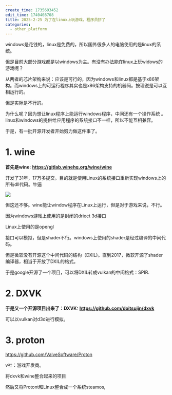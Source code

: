 ```yaml
---
create_time: 1735693452
edit_time: 1740408708
title: 2025-2-25 为了在linux上玩游戏，程序员拼了
categories:
  - other_platform
---
```



windows是花钱的，linux是免费的，所以国外很多人的电脑使用的是linux的系统。

但是目前大部分游戏都是以windows为主。有没有办法能在linux上玩widows的游戏呢？

从两者的芯片架构来说：应该是可行的，因为windows和linux都是基于x86架构。而windows上的可运行程序其实也是x86架构支持的机器码。按理说是可以互相运行的。

但是实际是不行的。

为什么呢？因为想让linux程序上能运行windows程序，中间还有一个操作系统 。linux和windows的提供给应用程序的系统接口不一样，所以不能互相兼容。

于是，有一批开源开发者开始努力做这件事了。

# 1.  **wine**

 **首先是wine:** **https://gitlab.winehq.org/wine/wine**

开发了31年，17万多提交。目的就是使用Linux的系统接口重新实现windows上的所有dll代码。牛逼

<img src="/assets/QD3lbKITXowWlHxLvVjcIRTNnNd.png" src-width="1886" class="markdown-img m-auto" src-height="568" align="center"/>

但这还不够。wine能让window程序在Linux上运行，但是对于游戏来说，不行。

因为windows游戏上使用的是封闭的driect 3d接口

Linux上使用的是opengl

接口可以模拟，但是shader不行。windows上使用的shader是经过编译的中间代码。

但是微软没有开源这个中间代码的结构（DXIL)。直到2017，微软开源了shader编译器，相当于开放了DXIL的格式。

于是google开源了一个项目，可以将DXIL转成vulkan的中间格式：SPIR.

# 2.  **DXVK**

 **于是又一个开源项目出来了：DXVK:** **https://github.com/doitsujin/dxvk**

可以以vulkan对d3d进行模拟。

# 3. proton

https://github.com/ValveSoftware/Proton

v社：游戏开发商。

将dxvk和wine整合起来的项目

然后又将Protont和Linux整合成一个系统steamos,

